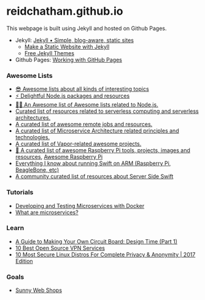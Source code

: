# reidchatham.github.io

This webpage is built using Jekyll and hosted on Github Pages.

- Jekyll: [Jekyll • Simple, blog-aware, static sites](https://jekyllrb.com)
    * [Make a Static Website with Jekyll](https://www.taniarascia.com/make-a-static-website-with-jekyll/)
    * [Free Jekyll Themes](https://jekyllthemes.io/free)
- Github Pages: [Working with GitHub Pages](https://help.github.com/en/categories/working-with-github-pages)

### Awesome Lists
- [😎 Awesome lists about all kinds of interesting topics](https://github.com/sindresorhus/awesome)
- [⚡️ Delightful Node.js packages and resources](https://github.com/sindresorhus/awesome-nodejs)
- [🐢🚀 An Awesome list of Awesome lists related to Node.js.](https://github.com/bnb/awesome-awesome-nodejs)
- [Curated list of resources related to serverless computing and serverless architectures.](github.com/pmuens/awesome-serverless)
- [A curated list of awesome remote jobs and resources.](https://github.com/lukasz-madon/awesome-remote-job)
- [A curated list of Microservice Architecture related principles and technologies.](https://github.com/mfornos/awesome-microservices)
- [A curated list of Vapor-related awesome projects.](https://github.com/Cellane/awesome-vapor)
- [📝 A curated list of awesome Raspberry Pi tools, projects, images and resources](https://github.com/thibmaek/awesome-raspberry-pi), [Awesome Raspberry Pi](https://awesome-rpi.netlify.com)
- [Everything I know about running Swift on ARM (Raspberry Pi, BeagleBone, etc)](https://github.com/cellularmitosis/awesome-swift-arm)
- [A community curated list of resources about Server Side Swift](https://github.com/OptionalValue/awesome-server-side-swift#packages)


### Tutorials
- [Developing and Testing Microservices with Docker](https://mherman.org/blog/developing-and-testing-microservices-with-docker/)
- [What are microservices?](https://microservices.io)


### Learn
- [A Guide to Making Your Own Circuit Board: Design Time (Part 1)](https://blog.upverter.com/2019/08/27/a-guide-to-making-your-own-circuit-board-design-time-part-1/)
- [10 Best Open Source VPN Services](https://www.drfone.biz/vpn/open-source-vpn.html)
- [10 Most Secure Linux Distros For Complete Privacy & Anonymity | 2017 Edition](https://fossbytes.com/secure-linux-distros-privacy-anonymity/)


### Goals
- [Sunny Web Shops](http://sunnywebshops.com/welcome-to-sunny-web-shops)
